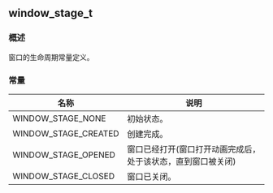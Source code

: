 ## window\_stage\_t
### 概述
 窗口的生命周期常量定义。
### 常量
<p id="window_stage_t_consts">

| 名称 | 说明 | 
| -------- | ------- | 
| WINDOW\_STAGE\_NONE | 初始状态。 |
| WINDOW\_STAGE\_CREATED | 创建完成。 |
| WINDOW\_STAGE\_OPENED | 窗口已经打开(窗口打开动画完成后，处于该状态，直到窗口被关闭) |
| WINDOW\_STAGE\_CLOSED | 窗口已关闭。 |
